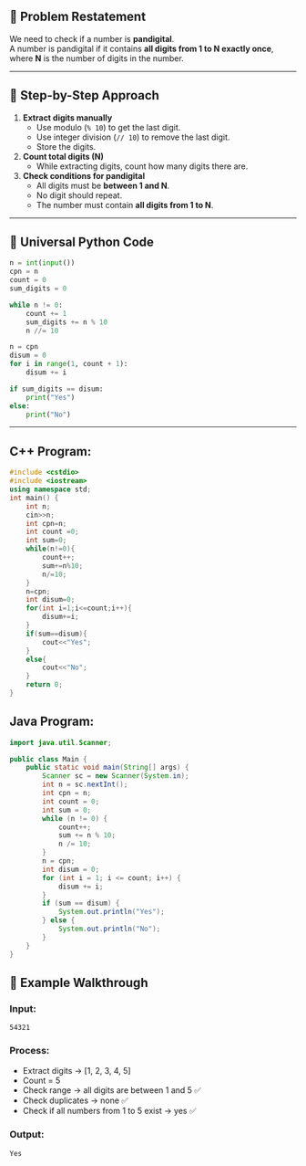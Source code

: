## 🔹 Problem Restatement

We need to check if a number is **pandigital**.  
A number is pandigital if it contains **all digits from 1 to N exactly once**, where **N** is the number of digits in the number.

---

## 🔹 Step-by-Step Approach

1. **Extract digits manually**
    - Use modulo (`% 10`) to get the last digit.
    - Use integer division (`// 10`) to remove the last digit.
    - Store the digits.
2. **Count total digits (N)**
    - While extracting digits, count how many digits there are.
3. **Check conditions for pandigital**
    - All digits must be **between 1 and N**.
    - No digit should repeat.
    - The number must contain **all digits from 1 to N**.

---

## 🔹 Universal Python Code

```python
n = int(input())
cpn = n
count = 0
sum_digits = 0

while n != 0:
    count += 1
    sum_digits += n % 10
    n //= 10

n = cpn
disum = 0
for i in range(1, count + 1):
    disum += i

if sum_digits == disum:
    print("Yes")
else:
    print("No")

```

---

## C++ Program:

```cpp
#include <cstdio>
#include <iostream>
using namespace std;
int main() {
	int n;
	cin>>n;
	int cpn=n;
	int count =0;
	int sum=0;
	while(n!=0){
		count++;
		sum+=n%10;
		n/=10;
	}
	n=cpn;
	int disum=0;
	for(int i=1;i<=count;i++){
		disum+=i;
	}
	if(sum==disum){
		cout<<"Yes";
	}
	else{
		cout<<"No";
	}
	return 0;
}
```

## Java Program:

```java
import java.util.Scanner;

public class Main {
    public static void main(String[] args) {
        Scanner sc = new Scanner(System.in);
        int n = sc.nextInt();
        int cpn = n;
        int count = 0;
        int sum = 0;
        while (n != 0) {
            count++;
            sum += n % 10;
            n /= 10;
        }
        n = cpn;
        int disum = 0;
        for (int i = 1; i <= count; i++) {
            disum += i;
        }
        if (sum == disum) {
            System.out.println("Yes");
        } else {
            System.out.println("No");
        }
    }
}

```
## 🔹 Example Walkthrough

### Input:

```
54321
```
### Process:

- Extract digits → [1, 2, 3, 4, 5]
- Count = 5
- Check range → all digits are between 1 and 5 ✅
- Check duplicates → none ✅
- Check if all numbers from 1 to 5 exist → yes ✅

### Output:

```
Yes
```